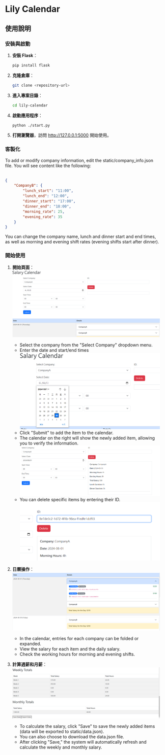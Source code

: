# Lily Calendar

## 使用說明

### 安裝與啟動

1. **安裝 Flask**：
   ```bash
   pip install flask
   ```

2. **克隆倉庫**：
    ```bash
   git clone <repository-url>
   ```

3. **進入專案目錄**：
    ```bash
   cd lily-calendar
   ```

4. **啟動應用程序**：
    ```bash
   python ./start.py
   ```

5. **打開瀏覽器**，訪問 http://127.0.0.1:5000 開始使用。

### 客製化
To add or modify company information, edit the static/company_info.json file. You will see content like the following:

```json

{
    "CompanyB": {
        "lunch_start": "11:00",
        "lunch_end": "12:00",
        "dinner_start": "17:00",
        "dinner_end": "18:00",
        "morning_rate": 25,
        "evening_rate": 35
    }
}
```
You can change the company name, lunch and dinner start and end times, as well as morning and evening shift rates (evening shifts start after dinner).

### 開始使用

1. **開始頁面**：
   ![開始頁面](images/add_dele.png)
   - Select the company from the "Select Company" dropdown menu.
   - Enter the date and start/end times
   ![輸入時間](images/submit_date.png)
   - Click "Submit" to add the item to the calendar.
   - The calendar on the right will show the newly added item, allowing you to verify the information.
   ![確認訊息](images/submit_after.png)
   - You can delete specific items by entering their ID.
    ![刪除](images/submit_dele.png)

2. **日曆操作**：
    ![日曆](images/calendar.png)
   - In the calendar, entries for each company can be folded or expanded.
   - View the salary for each item and the daily salary.
   - Check the working hours for morning and evening shifts.

3. **計算週薪和月薪**：
   ![計算區間](images/calulate.png)
   - To calculate the salary, click "Save" to save the newly added items (data will be exported to static/data.json).
   - You can also choose to download the data.json file.
   - After clicking "Save," the system will automatically refresh and calculate the weekly and monthly salary.

